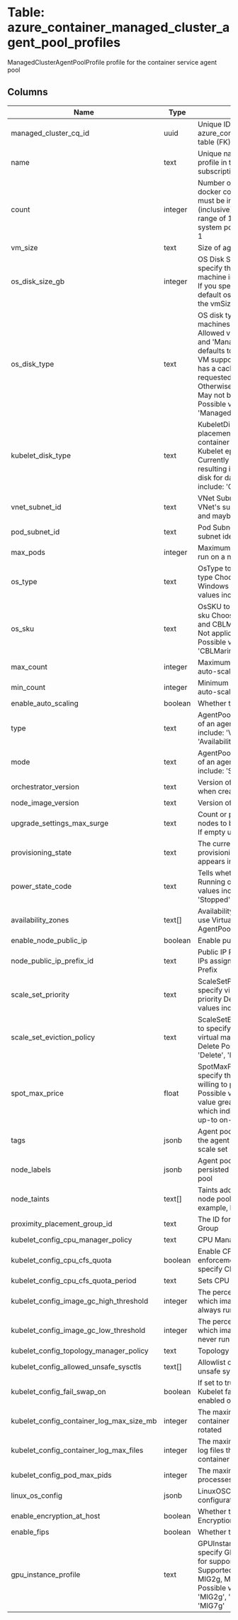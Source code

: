
# Table: azure_container_managed_cluster_agent_pool_profiles
ManagedClusterAgentPoolProfile profile for the container service agent pool
## Columns
| Name        | Type           | Description  |
| ------------- | ------------- | -----  |
|managed_cluster_cq_id|uuid|Unique ID of azure_container_managed_clusters table (FK)|
|name|text|Unique name of the agent pool profile in the context of the subscription and resource group|
|count|integer|Number of agents (VMs) to host docker containers Allowed values must be in the range of 0 to 100 (inclusive) for user pools and in the range of 1 to 100 (inclusive) for system pools The default value is 1|
|vm_size|text|Size of agent VMs|
|os_disk_size_gb|integer|OS Disk Size in GB to be used to specify the disk size for every machine in this master/agent pool If you specify 0, it will apply the default osDisk size according to the vmSize specified|
|os_disk_type|text|OS disk type to be used for machines in a given agent pool Allowed values are 'Ephemeral' and 'Managed' If unspecified, defaults to 'Ephemeral' when the VM supports ephemeral OS and has a cache disk larger than the requested OSDiskSizeGB Otherwise, defaults to 'Managed' May not be changed after creation Possible values include: 'Managed', 'Ephemeral'|
|kubelet_disk_type|text|KubeletDiskType determines the placement of emptyDir volumes, container runtime data root, and Kubelet ephemeral storage Currently allows one value, OS, resulting in Kubelet using the OS disk for data Possible values include: 'OS', 'Temporary'|
|vnet_subnet_id|text|VNet SubnetID specifies the VNet's subnet identifier for nodes and maybe pods|
|pod_subnet_id|text|Pod SubnetID specifies the VNet's subnet identifier for pods|
|max_pods|integer|Maximum number of pods that can run on a node|
|os_type|text|OsType to be used to specify os type Choose from Linux and Windows Default to Linux Possible values include: 'Linux', 'Windows'|
|os_sku|text|OsSKU to be used to specify os sku Choose from Ubuntu(default) and CBLMariner for Linux OSType Not applicable to Windows OSType Possible values include: 'Ubuntu', 'CBLMariner'|
|max_count|integer|Maximum number of nodes for auto-scaling|
|min_count|integer|Minimum number of nodes for auto-scaling|
|enable_auto_scaling|boolean|Whether to enable auto-scaler|
|type|text|AgentPoolType represents types of an agent pool Possible values include: 'VirtualMachineScaleSets', 'AvailabilitySet'|
|mode|text|AgentPoolMode represents mode of an agent pool Possible values include: 'System', 'User'|
|orchestrator_version|text|Version of orchestrator specified when creating the managed cluster|
|node_image_version|text|Version of node image|
|upgrade_settings_max_surge|text|Count or percentage of additional nodes to be added during upgrade If empty uses AKS default|
|provisioning_state|text|The current deployment or provisioning state, which only appears in the response|
|power_state_code|text|Tells whether the cluster is Running or Stopped Possible values include: 'Running', 'Stopped'|
|availability_zones|text[]|Availability zones for nodes Must use VirtualMachineScaleSets AgentPoolType|
|enable_node_public_ip|boolean|Enable public IP for nodes|
|node_public_ip_prefix_id|text|Public IP Prefix ID VM nodes use IPs assigned from this Public IP Prefix|
|scale_set_priority|text|ScaleSetPriority to be used to specify virtual machine scale set priority Default to regular Possible values include: 'Spot', 'Regular'|
|scale_set_eviction_policy|text|ScaleSetEvictionPolicy to be used to specify eviction policy for Spot virtual machine scale set Default to Delete Possible values include: 'Delete', 'Deallocate'|
|spot_max_price|float|SpotMaxPrice to be used to specify the maximum price you are willing to pay in US Dollars Possible values are any decimal value greater than zero or -1 which indicates default price to be up-to on-demand|
|tags|jsonb|Agent pool tags to be persisted on the agent pool virtual machine scale set|
|node_labels|jsonb|Agent pool node labels to be persisted across all nodes in agent pool|
|node_taints|text[]|Taints added to new nodes during node pool create and scale For example, key=value:NoSchedule|
|proximity_placement_group_id|text|The ID for Proximity Placement Group|
|kubelet_config_cpu_manager_policy|text|CPU Manager policy to use|
|kubelet_config_cpu_cfs_quota|boolean|Enable CPU CFS quota enforcement for containers that specify CPU limits|
|kubelet_config_cpu_cfs_quota_period|text|Sets CPU CFS quota period value|
|kubelet_config_image_gc_high_threshold|integer|The percent of disk usage after which image garbage collection is always run|
|kubelet_config_image_gc_low_threshold|integer|The percent of disk usage before which image garbage collection is never run|
|kubelet_config_topology_manager_policy|text|Topology Manager policy to use|
|kubelet_config_allowed_unsafe_sysctls|text[]|Allowlist of unsafe sysctls or unsafe sysctl patterns (ending in `*`)|
|kubelet_config_fail_swap_on|boolean|If set to true it will make the Kubelet fail to start if swap is enabled on the node|
|kubelet_config_container_log_max_size_mb|integer|The maximum size (eg 10Mi) of container log file before it is rotated|
|kubelet_config_container_log_max_files|integer|The maximum number of container log files that can be present for a container The number must be ≥ 2|
|kubelet_config_pod_max_pids|integer|The maximum number of processes per pod|
|linux_os_config|jsonb|LinuxOSConfig specifies the OS configuration of linux agent nodes|
|enable_encryption_at_host|boolean|Whether to enable EncryptionAtHost|
|enable_fips|boolean|Whether to use FIPS enabled OS|
|gpu_instance_profile|text|GPUInstanceProfile to be used to specify GPU MIG instance profile for supported GPU VM SKU Supported values are MIG1g, MIG2g, MIG3g, MIG4g and MIG7g Possible values include: 'MIG1g', 'MIG2g', 'MIG3g', 'MIG4g', 'MIG7g'|
